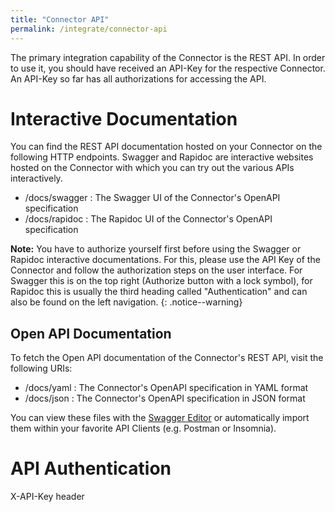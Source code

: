 ```yaml
---
title: "Connector API"
permalink: /integrate/connector-api
---
```


The primary integration capability of the Connector is the REST API. In order to use it, you should have received an API-Key for the respective Connector. An API-Key so far has all authorizations for accessing the API.

# Interactive Documentation

You can find the REST API documentation hosted on your Connector on the following HTTP endpoints. Swagger and Rapidoc are interactive websites hosted on the Connector with which you can try out the various APIs interactively.

-   /docs/swagger : The Swagger UI of the Connector's OpenAPI specification
-   /docs/rapidoc : The Rapidoc UI of the Connector's OpenAPI specification

**Note:** You have to authorize yourself first before using the Swagger or Rapidoc interactive documentations. For this, please use the API Key of the Connector and follow the authorization steps on the user interface. For Swagger this is on the top right (Authorize button with a lock symbol), for Rapidoc this is usually the third heading called "Authentication" and can also be found on the left navigation.
{: .notice--warning}

## Open API Documentation

To fetch the Open API documentation of the Connector's REST API, visit the following URIs:

-   /docs/yaml : The Connector's OpenAPI specification in YAML format
-   /docs/json : The Connector's OpenAPI specification in JSON format

You can view these files with the [Swagger Editor](https://editor.swagger.io/) or automatically import them within your favorite API Clients (e.g. Postman or Insomnia).

# API Authentication

X-API-Key header
